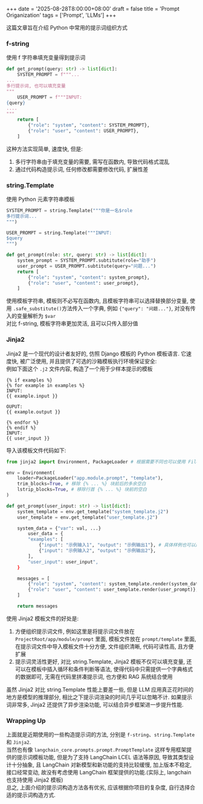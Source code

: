 +++
date = '2025-08-28T8:00:00+08:00'
draft = false
title = 'Prompt Origanization'
tags = ['Prompt', 'LLMs']
+++

这篇文章旨在介绍 Python 中常用的提示词组织方式

###  f-string
使用 f 字符串填充变量得到提示词
```Python
def get_prompt(query: str) -> list[dict]:
    SYSTEM_PROMPT = f"""...
...
多行提示词, 也可以填充变量
"""
    USER_PROMPT = f"""INPUT:
{query}
....
"""
    return [
        {"role": "system", "content": SYSTEM_PROMPT},
        {"role": "user", "content": USER_PROMPT},
    ]
```
这种方法实现简单, 速度快, 但是:
1. 多行字符串由于填充变量的需要, 需写在函数内, 导致代码格式混乱
2. 通过代码构造提示词, 任何修改都需要修改代码, 扩展性差


### string.Template
使用 Python 元素字符串模板
```Python
SYSTEM_PROMPT = string.Template("""你是一名$role
多行提示词...
""")

USER_PROMPT = string.Template("""INPUT:
$query
""")

def get_prompt(role: str, query: str) -> list[dict]:
    system_prompt = SYSTEM_PROMPT.subtitute(role="助手")
    user_prompt = USER_PROMPT.subtitute(query="问题...")
    return [
        {"role": "system", "content": system_prompt},
        {"role": "user", "content": user_prompt},
    ]
```
使用模板字符串, 模板则不必写在函数内, 且模板字符串可以选择替换部分变量, 使用 `.safe_substitute()`方法传入一个字典, 例如 `{"query": "问题..."}`, 对没有传入的变量解析为 `$var`  
对比 f-string, 模板字符串更加灵活, 且可以只传入部分值


### Jinja2
Jinja2 是一个现代的设计者友好的, 仿照 Django 模板的 Python 模板语言. 它速度快, 被广泛使用, 并且提供了可选的沙箱模板执行环境保证安全:  
例如下面这个 `.j2` 文件内容, 构造了一个用于少样本提示的模板
```Jinja
{% if examples %}
{% for example in examples %}
INPUT:
{{ example.input }}

OUPUT:
{{ example.output }}

{% endfor %}
{% endif %}
INPUT:
{{ user_input }}
```
导入该模板文件代码如下:
```Python
from jinja2 import Environment, PackageLoader # 根据需要不同也可以使用 FileSystemLoader

env = Environment(
    loader=PackageLoader("app.module.prompt", "template"),
    trim_blocks=True, # 移除 {% ... %} 块前后的多余空白
    lstrip_blocks=True, # 移除行首 {% ... %} 块前的空白
)

def get_prompt(user_input: str) -> list[dict]:
    system_template = env.get_template("system_template.j2")
    user_template = env.get_template("user_template.j2")

    system_data = {"var": val, ...}
        user_data = {
        "examples": [
            {"input": "示例输入1", "output": "示例输出1"}, # 具体样例也可以通过函数传入
            {"input": "示例输入2", "output": "示例输出2"},
        ],
        "user_input": user_input",
    }

    messages = [
        {"role": "system", "content": system_template.render(system_data)},
        {"role": "user", "content": user_template.render(user_prompt)},
    ]

    return messages
```
使用 Jinja2 模板文件的好处是:
1. 方便组织提示词文件, 例如这里是将提示词文件放在 `ProjectRoot/app/module/prompt` 里面, 模板文件放在 `prompt/template` 里面, 在提示词文件中导入模板文件十分方便, 文件组织清晰, 代码可读性高, 且方便扩展
2. 提示词灵活性更好, 对比 string.Template, Jinja2 模板不仅可以填充变量, 还可以在模板中插入循环和条件判断等语法, 使得代码中只需提供一个字典格式的数据即可, 无需在代码里拼凑提示词, 也方便和 RAG 系统结合使用

虽然 Jinja2 对比 string.Template 性能上要差一些, 但是 LLM 应用真正花时间的地方是模型的推理部分, 相比之下提示词渲染的时间几乎可以忽略不计. 如果提示词非常多, Jinja2 还提供了异步渲染功能, 可以结合异步框架进一步提升性能.

### Wrapping Up
上面就是近期使用的一些构造提示词的方法, 分别是 `f-string`、`string.Template` 和 `Jinja2`.  
当然也有像 `langchain_core.prompts.prompt.PromptTemplate` 这样专用框架提供的提示词模板功能, 但是为了支持 LangChain LCEL 语法等原因, 导致其类型设计十分抽象, 且 LangChain 对新模型和新功能的支持比较缓慢, 加上版本不稳定, 接口经常变动, 故没有考虑使用 LangChain 框架提供的功能.(实际上, langchain 也支持使用 Jinja2 模板)  
总之, 上面介绍的提示词构造方法各有优劣, 应该根据你项目的复杂度, 自行选择合适的提示词构造方式.
